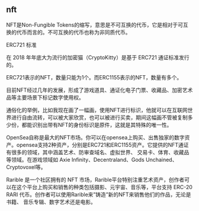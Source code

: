 ## nft

NFT是Non-Fungible Tokens的缩写，意思是不可互换的代币，它是相对于可互换的代币而言的。不可互换的代币也称为非同质代币。

ERC721 标准

在 2018 年年底大为流行的加密猫（CryptoKitty）是基于 ERC721 通证标准发行的。


ERC721表示的NFT，数量只能为1个。而ERC1155表示的NFT，数量有多个。


目前NFT经过几年的发展，形成了游戏道具、通证化电子门票、收藏品、加密艺术品等主要场景下标记数字使用权。

通俗化的举例，比如我现在画了一幅画，使用NFT进行标识，他就可以在互联网世界进行自由流转，可以被大家欣赏，也可以被进行买卖，期间这幅画不管被复制多少份，都能识别出带有NFT的身份标识是原件，这就是其特殊的唯一性。

OpenSea自称是最大的NFT市场。你可以在opensea上购买、出售独家的数字资产。opensea支持2种资产，分别是ERC721和ERC1155资产。它提供的NFT通证有很多的领域，其中涵盖艺术、防审查域名、虚拟世界、 交易卡、体育、收藏品等领域。在游戏领域如 Axie Infinity、Decentraland、Gods Unchained、Cryptovoxel等。

Rarible 是一个社区拥有的 NFT 市场，Rarible平台特别注重艺术资产，创作者可以在这个平台上购买和销售的种类包括摄影、元宇宙、音乐等，平台支持 ERC-20 RARI 代币。创作者可以使用Rarible来”铸造”新的NFT来销售他们的作品，无论是书籍、 音乐专辑、数字艺术还是电影。





